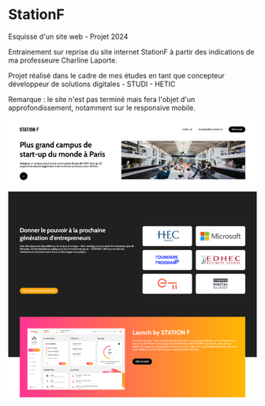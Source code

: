 # StationF
Esquisse d'un site web - Projet 2024

Entrainement sur reprise du site internet StationF à partir des indications de ma professeure Charline Laporte.

Projet réalisé dans le cadre de mes études en tant que concepteur développeur de solutions digitales - STUDI - HETIC

Remarque : le site n'est pas terminé mais fera l'objet d'un approfondissement, notamment sur le responsive mobile.

<img src="./image.png">